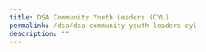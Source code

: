```yaml
---
title: DSA Community Youth Leaders (CYL)
permalink: /dsa/dsa-community-youth-leaders-cyl
description: ""
---
```


